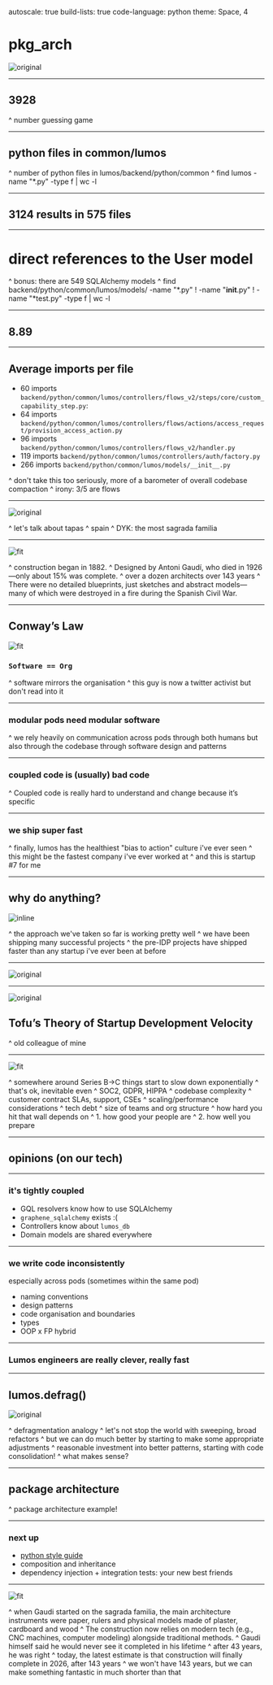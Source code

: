 autoscale: true
build-lists: true
code-language: python
theme: Space, 4

# pkg_arch

![original](lumon.webp)

---

## 3928

^ number guessing game

---

## python files in common/lumos

^ number of python files in lumos/backend/python/common
^ find lumos -name "*.py" -type f | wc -l

---

## 3124 results in 575 files

---

# direct references to the User model

^ bonus: there are 549 SQLAlchemy models
^ find backend/python/common/lumos/models/ -name "*.py" ! -name "__init__.py" ! -name "*test.py" -type f | wc -l

---

## 8.89

---

## Average imports per file

- 60 imports `backend/python/common/lumos/controllers/flows_v2/steps/core/custom_capability_step.py`:
- 64 imports `backend/python/common/lumos/controllers/flows/actions/access_request/provision_access_action.py`
- 96 imports `backend/python/common/lumos/controllers/flows_v2/handler.py`
- 119 imports `backend/python/common/lumos/controllers/auth/factory.py`
- 266 imports `backend/python/common/lumos/models/__init__.py`

^ don't take this too seriously, more of a barometer of overall codebase compaction
^ irony: 3/5 are flows

---

![original](boqueria.jpg)

^ let's talk about tapas
^ spain
^ DYK: the most  sagrada familia

---

![fit](sagrada.jpg)

^ construction began in 1882.
^ Designed by Antoni Gaudí, who died in 1926—only about 15% was complete.
^ over a dozen architects over 143 years
^ There were no detailed blueprints, just sketches and abstract models—many of which were destroyed in a fire during the Spanish Civil War.

---

## Conway’s Law

![fit](mel_conway.jpg)

### `Software == Org`

^ software mirrors the organisation
^ this guy is now a twitter activist but don't read into it

---

### modular pods need modular software

^ we rely heavily on communication across pods through both humans but also through the codebase through software design and patterns

---

### coupled code is (usually) bad code

^ Coupled code is really hard to understand and change because it’s specific

---

### we ship super fast

^ finally, lumos has the healthiest "bias to action" culture i've ever seen
^ this might be the fastest company i've ever worked at
^ and this is startup #7 for me

---

## why do anything?

![inline](mark.png)

^ the approach we've taken so far is working pretty well
^ we have been shipping many successful projects
^ the pre-IDP projects have shipped faster than any startup i've ever been at before

---

![original](viewer.png)

---

![original](tofu.jpg)

## Tofu’s Theory of Startup Development Velocity

^ old colleague of mine

---

![fit](tofu_graph.png)

^ somewhere around Series B->C things start to slow down exponentially
^ that's ok, inevitable even
^ SOC2, GDPR, HIPPA
^ codebase complexity
^ customer contract SLAs, support, CSEs
^ scaling/performance considerations
^ tech debt
^ size of teams and org structure
^ how hard you hit that wall depends on
^ 1. how good your people are
^ 2. how well you prepare

---

## opinions (on our tech)

---

### it's tightly coupled

- GQL resolvers know how to use SQLAlchemy
- `graphene_sqlalchemy` exists :(
- Controllers know about `lumos_db`
- Domain models are shared everywhere

---

### we write code inconsistently

especially across pods (sometimes within the same pod)

- naming conventions
- design patterns
- code organisation and boundaries
- types
- OOP x FP hybrid

---

### Lumos engineers are really clever, really fast

---

## lumos.defrag()

![original](defrag.webp)

^ defragmentation analogy
^ let's not stop the world with sweeping, broad refactors
^ but we can do much better by starting to make some appropriate adjustments
^ reasonable investment into better patterns, starting with code consolidation!
^ what makes sense?

<!---

### Tofu’s (Example) Software Maturity Spectrum

^ case study provided by my colleague

- style guide
- layer decoupling <- you are here
- testing pyramid
- package framework
- dependency injection
- pod-based code organisation
- Service-Oriented Architecture
- Event Driven Architecture

--->

---

## package architecture

^ package architecture example!


---

### next up

- [python style guide](https://www.notion.so/lumosapp/Python-Style-Guide-1cc3b0ad640280ccb3a0e3385152447e?pvs=4)
- composition and inheritance
- dependency injection + integration tests: your new best friends

---

![fit](boqueria_lumos.jpg)

^ when Gaudi started on the sagrada familia, the main architecture instruments were paper, rulers and physical models made of plaster, cardboard and wood
^ The construction now relies on modern tech (e.g., CNC machines, computer modeling) alongside traditional methods.
^ Gaudi himself said he would never see it completed in his lifetime
^ after 43 years, he was right
^ today, the latest estimate is that construction will finally complete in 2026, after 143 years
^ we won't have 143 years, but we can make something fantastic in much shorter than that
